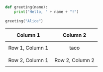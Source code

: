 ```python
def greeting(name):
    print("Hello, " + name + "!")
    
greeting("Alice")
```

<style>
table {
  width: 100%;
  border-collapse: collapse;
  border: 1px #353535;
}

th, td {
  padding: 10px;
  text-align: center; 
}
</style>

| Column 1 | Column 2 |
| -------- | -------- |
| Row 1, Column 1 | taco |
| Row 2, Column 1 | Row 2, Column 2 |

